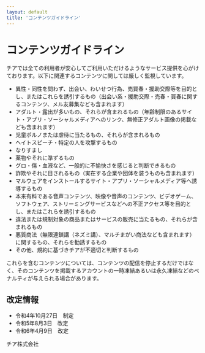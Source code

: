```yaml
---
layout: default
title: 'コンテンツガイドライン'
---
```


# コンテンツガイドライン
チアでは全ての利用者が安心してご利用いただけるようなサービス提供を心がけております。以下に関連するコンテンツに関しては厳しく監視しています。

 - 異性・同性を問わず、出会い、わいせつ⾏為、売買春・援助交際等を⽬的とし、またはこれらを誘引するもの（出会い系・援助交際・売春・買春に関するコンテンツ、メル友募集なども含まれます）
 - アダルト・露出が多いもの、それらが含まれるもの（年齢制限のあるサイト・アプリ・ソーシャルメディアへのリンク、無修正アダルト画像の掲載なども含まれます）
 - 児童ポルノまたは虐待に当たるもの、それらが含まれるもの
 - ヘイトスピーチ・特定の人を攻撃するもの
 - なりすまし
 - 薬物やそれに準ずるもの
 - グロ・傷・血液など、一般的に不愉快さを感じると判断できるもの
 - 詐欺やそれに目されるもの（実在する企業や団体を装うものも含まれます）
 - マルウェアをインストールするサイト・アプリ・ソーシャルメディア等へ誘導するもの
 - 本来有料である音声コンテンツ、映像や音声のコンテンツ、ビデオゲーム、ソフトウェア、ストリーミングサービスなどへの不正アクセス等を目的とし、またはこれらを誘引するもの
 - 違法または規制対象の商品またはサービスの販売に当たるもの、それらが含まれるもの
 - 悪質商法（無限連鎖講（ネズミ講）、マルチまがい商法なども含まれます）に関するもの、それらを勧誘するもの
 - その他、規約に基づきチアが不適切と判断するもの

これらを含むコンテンツについては、コンテンツの配信を停止するだけではなく、そのコンテンツを掲載するアカウントの一時凍結あるいは永久凍結などのペナルティが与えられる場合があります。

## 改定情報
* 令和4年10月27日　制定
* 令和5年8月3日　改定
* 令和6年4月9日　改定

チア株式会社